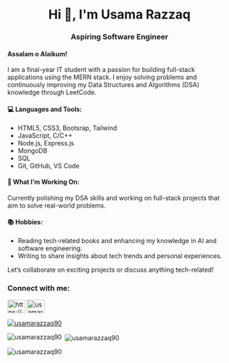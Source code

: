 <!--
**usamarazzaq90/usamarazzaq90** is a ✨ _special_ ✨ repository because its `README.md` (this file) appears on your GitHub profile.

Here are some ideas to get you started:

- 🔭 I’m currently working on ...
- 🌱 I’m currently learning ...
- 👯 I’m looking to collaborate on ...
- 🤔 I’m looking for help with ...
- 💬 Ask me about ...
- 📫 How to reach me: ...
- 😄 Pronouns: ...
- ⚡ Fun fact: ...
-->

<h1 align="center">Hi 👋, I'm Usama Razzaq</h1>
<h3 align="center">Aspiring Software Engineer</h3>
<h4 align="left">Assalam o Alaikum!</h4>
<p align="left">I am a final-year IT student with a passion for building full-stack applications using the MERN stack. I enjoy solving problems and continuously improving my Data Structures and Algorithms (DSA) knowledge through LeetCode.

<h4>💻 Languages and Tools:</h4>

<ul>
  <li>HTML5, CSS3, Bootsrap, Tailwind</li>
  <li>JavaScript, C/C++ </li>
  <li>Node.js, Express.js</li>
  <li>MongoDB</li>
  <li>SQL</li>
  <li>Git, GitHub, VS Code</li>
</ul>

<h4>🔭 What I’m Working On:</h4>
Currently polishing my DSA skills and working on full-stack projects that aim to solve real-world problems.

<h4>📚 Hobbies:</h4>
<ul>
  <li>Reading tech-related books and enhancing my knowledge in AI and software engineering.</li>
  <li>Writing to share insights about tech trends and personal experiences.</li>
</ul>

Let’s collaborate on exciting projects or discuss anything tech-related!</p>

<h3 align="left">Connect with me:</h3>
<p align="left">
<a href="https://linkedin.com/in/https://www.linkedin.com/in/usamarazzaq90/" target="blank"><img align="center" src="https://raw.githubusercontent.com/rahuldkjain/github-profile-readme-generator/master/src/images/icons/Social/linked-in-alt.svg" alt="https://www.linkedin.com/in/usamarazzaq90/" height="30" width="40" /></a>
<a href="https://www.leetcode.com/usamarazzaq90" target="blank"><img align="center" src="https://raw.githubusercontent.com/rahuldkjain/github-profile-readme-generator/master/src/images/icons/Social/leet-code.svg" alt="usamarazzaq90" height="30" width="40" /></a>
</p>

<p align="left"> <a href="https://github.com/ryo-ma/github-profile-trophy"><img src="https://github-profile-trophy.vercel.app/?username=usamarazzaq90" alt="usamarazzaq90" /></a> </p>

<p><img align="left" src="https://github-readme-stats.vercel.app/api/top-langs?username=usamarazzaq90&show_icons=true&locale=en&layout=compact" alt="usamarazzaq90" /></p>

<p>&nbsp;<img align="center" src="https://github-readme-stats.vercel.app/api?username=usamarazzaq90&show_icons=true&locale=en" alt="usamarazzaq90" /></p>

<p><img align="center" src="https://github-readme-streak-stats.herokuapp.com/?user=usamarazzaq90&" alt="usamarazzaq90" /></p>

